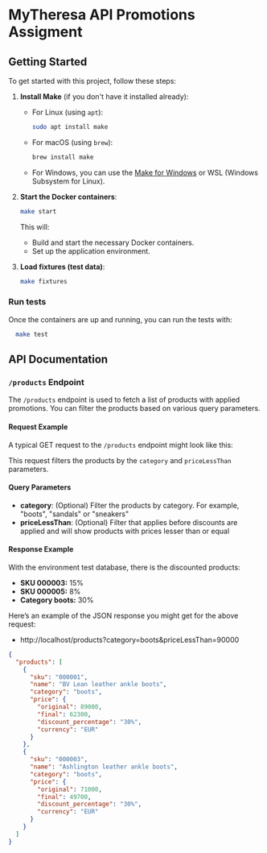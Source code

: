 # MyTheresa API Promotions Assigment

## Getting Started

To get started with this project, follow these steps:

1. **Install Make** (if you don't have it installed already):
    - For Linux (using `apt`):
      ```bash
      sudo apt install make
      ```
    - For macOS (using `brew`):
      ```bash
      brew install make
      ```
    - For Windows, you can use the [Make for Windows](https://sourceforge.net/projects/gnuwin32/) or WSL (Windows Subsystem for Linux).

2. **Start the Docker containers**:
    ```bash
    make start
    ```

   This will:
    - Build and start the necessary Docker containers.
    - Set up the application environment.

3. **Load fixtures (test data)**:
    ```bash
    make fixtures
    ```
### Run tests

Once the containers are up and running, you can run the tests with:

```bash
  make test
```

## API Documentation

### `/products` Endpoint

The `/products` endpoint is used to fetch a list of products with applied promotions. You can filter the products based on various query parameters.

#### Request Example

A typical GET request to the `/products` endpoint might look like this:

This request filters the products by the `category` and `priceLessThan` parameters.

#### Query Parameters

- **category**: (Optional) Filter the products by category. For example, "boots", "sandals" or "sneakers"
- **priceLessThan**: (Optional) Filter that applies before discounts are applied and will show products with prices lesser than or equal

#### Response Example

With the environment test database, there is the discounted products:
- **SKU 000003:** 15%
- **SKU 000005:** 8%
- **Category boots:** 30%

Here’s an example of the JSON response you might get for the above request:
- http://localhost/products?category=boots&priceLessThan=90000

```json
{
  "products": [
    {
      "sku": "000001",
      "name": "BV Lean leather ankle boots",
      "category": "boots",
      "price": {
        "original": 89000,
        "final": 62300,
        "discount_percentage": "30%",
        "currency": "EUR"
      }
    },
    {
      "sku": "000003",
      "name": "Ashlington leather ankle boots",
      "category": "boots",
      "price": {
        "original": 71000,
        "final": 49700,
        "discount_percentage": "30%",
        "currency": "EUR"
      }
    }
  ]
}


